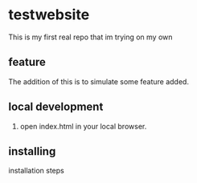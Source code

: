 # testwebsite
This is my first real repo that im trying on my own

## feature
The addition of this is to simulate some feature added.

## local development
1. open index.html in your local browser.

## installing
installation steps


